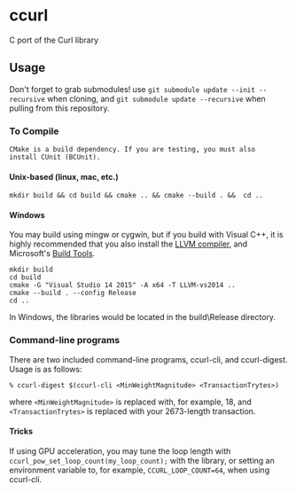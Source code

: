 # ccurl

C port of the Curl library

## Usage

Don't forget to grab submodules! use `git submodule update --init --recursive` 
when cloning, and `git submodule update --recursive` when pulling from this 
repository.

### To Compile

    CMake is a build dependency. If you are testing, you must also
    install CUnit (BCUnit).

#### Unix-based (linux, mac, etc.)

`mkdir build && cd build && cmake .. && cmake --build . &&  cd ..`

#### Windows

You may build using mingw or cygwin, but if you build with Visual C++, it is
highly recommended that you also install the 
[LLVM compiler](http://releases.llvm.org/download.html), and Microsoft's [Build Tools](https://www.microsoft.com/en-us/download/details.aspx?id=48159).


```
mkdir build
cd build
cmake -G "Visual Studio 14 2015" -A x64 -T LLVM-vs2014 ..
cmake --build . --config Release
cd ..
```

In Windows, the libraries would be located in the build\Release directory.

### Command-line programs

There are two included command-line programs, ccurl-cli, and ccurl-digest. Usage 
is as follows:

`% ccurl-digest $(ccurl-cli <MinWeightMagnitude> <TransactionTrytes>)`

where `<MinWeightMagnitude>` is replaced with, for example, 18, and 
`<TransactionTrytes>` is replaced with your 2673-length transaction.

#### Tricks

If using GPU acceleration, you may tune the loop length with 
`ccurl_pow_set_loop_count(my_loop_count);` with the library, or 
setting an environment variable to, for example, `CCURL_LOOP_COUNT=64`, when 
using ccurl-cli.
